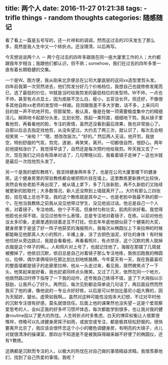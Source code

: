 title: 两个人
date: 2016-11-27 01:21:38
tags:
    - trifle things
    - random thoughts
categories: 随感随记
---

看了看上一篇是五号写的，还一片祥和的调调，然而这过去的20天发生了那么多，竟然是我人生中又一个转折点。还没理清，以后再写。

今天想说说两个人 － 两个在过去的四年多跟我在同一座大厦里工作的人；大约都跟我年岁相当；我跟他们都认识，但不熟；somehow，我们在过去的四年多里一直有着长期稳健的交集。

一个是W。图方便，我从刚来北京便总在公司大厦底层的这间xx造型里剪头发。四年前我第一次贸然进去，他们剪发分好几个价格档位，我想自己也就修修发尾而已，选了最低的价位，W就是当时给我剪发的最低档位的发型师。W不帅，一点也不帅，甚至有点点显土，因为皮肤不怎么白，瘦小，五官没长开。但还好，不像很多其他自称xx老师的发型师一样娘。目测跟我差不多大岁数，话不多，上来问问目的就一声不吭地开剪。但那架势，极认真，像是在做一项需要极度集中力的精细活儿。娴熟地卡起部分头发，比划长短，拣起一束捋直，细细地下剪。我从镜子里看他剪，再看看他的脸，专注的表情，虽然还没看到最后效果，我也非常放心了。自那以后总去指定找他剪，从没失望过。大约去了两三次，就认识了，每次去会相视笑笑 － “来啦？” “嗯，想改改层次。” “好的。” 然后两人无话，他开剪，我放空，特别舒服的气氛，剪完，道谢，再笑笑，离开。一切都很自然，很舒心。两年前他提档涨价了，我觉得早该了，自然还是每次预约他给我剪。昨天我又去了一次，现在我们之间会有简单对话了，几句寒暄以后，我看着镜子走神了－这也许就是最后一次找他剪头发了。

另一个是我的塑形教练Y。我坚持健身两年多了，也是在公司大厦里楼下的健身房。这个健身房里的常驻教练都会被把照片挂在墙上。这里教练更新换代比较快，突然会有些老脸不再出现了，被从墙上拿下，多了几张新脸，再不久新脸们又陆续被更新的脸取代；大多数情况，新人还没熬到上墙就离开了。。大约有那么三四张脸，挂在墙上总也不变。我的这个教练就是其中之一，也是老脸中我最不熟的那一个。在他当我教练之前我从没见他带过学生，没见他说过话。他总是自己一个人练，对着镜子，专注地练。他个子不高，但身材匀称壮实，肌肉形状好看。我觉得他脸也长得不错，没见过他有什么表情，总是专注地对着镜子，在练。以前对他也没太多印象，走廊里遇到绕着走互不打扰。但去年年底他貌似获了个健美的大奖，健身房里于是竖了好一阵子他获奖的海报照片。我每次从椭圆仪上下来拉伸的时候都能瞅见他那真人大小的照片，半裸上身，涂了古铜色油泥，好壮的身体！有时候他恰好从旁边路过，我就会看看他，再看看照片，有点惊讶，这个沉默的男人脱掉衣服是这个样子的啊。。人和照片对上号了，也就记住他了。海报在那摆了几周就被撤掉了，他依旧沉默，依旧总是自己对着镜子那么专注地练，我依旧跑我的椭圆仪，拉伸，偶尔拿俩哑铃在那比划比划地练胳膊。今年夏天有一天，我在我最喜欢的整面墙都是镜子的走廊里拉伸，他从一头走过来，看见我，居然微笑点了一下头，他笑起来挺好看，我也赶紧同样点头微笑。又过了几天，依然在同一个地方，他居然路过时停下指导了一下我的动作，还夸我自己练得不错，竖了下大拇指以示鼓励，让我开心了好久。再然后，每次见到都会简单说几句话了，再后面自然而然我买了他的课，像他说的－专业点好好练，以后是可以参加比基尼小姐大赛的，因为天赋好，腿长。虚荣如我啊。。虽然对这种可能性没抱多大幻想，不过对平时他的沉默专注很有好感，莫名就很信任。后面上他的课果然也没失望－这是个爱观察爱思考的人，会纠正我的好多坏习惯坏体态，每次都能学到很多，也让我对我的健身routine投以了更大的热忱。人生转折点时多焦虑，白天的博弈权衡让人很累很憔悴，傍晚可以扎进健身房挥汗如雨，或放空或专注，都是极其轻松舒服的。很快要离开北京了，我应该会很怀念这个小小的暖色调健身房，有明亮的大镜子，点儿对就很清净的操课室，那四台不知道是不是被我踩得越来越不好使了的椭圆仪，还有Y教练。

这俩都是沉默而专注的人，以极大的热忱在对自己做的事情精益求精。我很羡慕他们，找到了自己热爱的事情。我呢？   

